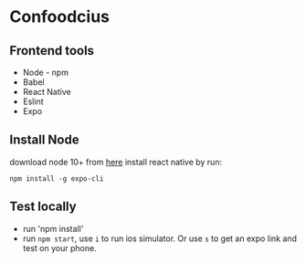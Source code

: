 # Confoodcius

## Frontend tools
- Node - npm
- Babel
- React Native
- Eslint
- Expo

## Install Node
download node 10+ from [here](https://nodejs.org/en/download/)
install react native by run:

```npm install -g expo-cli```

## Test locally
- run 'npm install'
- run `npm start`, use `i` to run ios simulator. Or use `s` to get an expo link and test on your phone.
